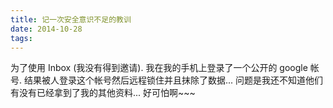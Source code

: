 ```yaml
---
title: 记一次安全意识不足的教训
date: 2014-10-28
tags:
---
```



为了使用 Inbox (我没有得到邀请). 我在我的手机上登录了一个公开的 google 帐号. 结果被人登录这个帐号然后远程锁住并且抹除了数据... 问题是我还不知道他们有没有已经拿到了我的其他资料... 好可怕啊~~~
